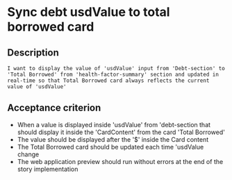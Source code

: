 # Sync debt usdValue to total borrowed card

## Description

`I want to display the value of 'usdValue' input from 'Debt-section' to 'Total Borrowed' from 'health-factor-summary' section and updated in real-time so that Total Borrowed card always reflects the current value of 'usdValue'`

## Acceptance criterion
- When a value is displayed inside 'usdValue' from 'debt-section that should display it inside the 'CardContent' from the card 'Total Borrowed'
- The value should be displayed after the '$' inside the Card content
- The Total Borrowed card should be updated each time 'usdValue change
- The web application preview should run without errors at the end of the story implementation
